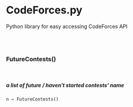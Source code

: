 # CodeForces.py
Python library for easy accessing CodeForces API

<br><br>

<h3>FutureContests() </h3><br>
<h5>a list of future / haven't started contests' name</h5>

```py
n = FutureContests()  
```
